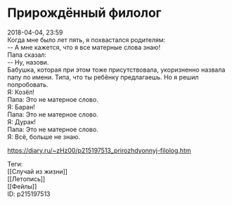 Прирождённый филолог
=====================

   
 2018-04-04, 23:59   
  Когда мне было лет пять, я похвастался родителям:   
 -- А мне кажется, что я все матерные слова знаю!   
 Папа сказал:   
 -- Ну, назови.   
 Бабушка, которая при этом тоже присутствовала, укоризненно назвала папу по имени. Типа, что ты ребёнку предлагаешь. Но я решил попробовать.   
 Я: Козёл!   
 Папа: Это не матерное слово.   
 Я: Баран!   
 Папа: Это не матерное слово.   
 Я: Дурак!   
 Папа: Это не матерное слово.   
 Я: Всё, больше не знаю.   
    
 <https://diary.ru/~zHz00/p215197513_prirozhdyonnyj-filolog.htm>   
   
 Теги:   
 [[Случай из жизни]]   
 [[Летопись]]   
 [[Фейлы]]   
 ID: p215197513